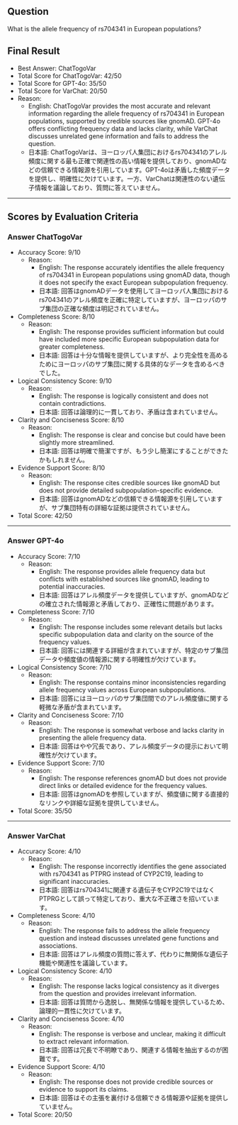 ## Question

What is the allele frequency of rs704341 in European populations?

## Final Result

- Best Answer: ChatTogoVar
- Total Score for ChatTogoVar: 42/50
- Total Score for GPT-4o: 35/50
- Total Score for VarChat: 20/50
- Reason:
  - English: ChatTogoVar provides the most accurate and relevant information regarding the allele frequency of rs704341 in European populations, supported by credible sources like gnomAD. GPT-4o offers conflicting frequency data and lacks clarity, while VarChat discusses unrelated gene information and fails to address the question.
  - 日本語: ChatTogoVarは、ヨーロッパ人集団におけるrs704341のアレル頻度に関する最も正確で関連性の高い情報を提供しており、gnomADなどの信頼できる情報源を引用しています。GPT-4oは矛盾した頻度データを提供し、明確性に欠けています。一方、VarChatは関連性のない遺伝子情報を議論しており、質問に答えていません。

---

## Scores by Evaluation Criteria

### Answer ChatTogoVar
- Accuracy Score: 9/10
  - Reason: 
    - English: The response accurately identifies the allele frequency of rs704341 in European populations using gnomAD data, though it does not specify the exact European subpopulation frequency.
    - 日本語: 回答はgnomADデータを使用してヨーロッパ人集団におけるrs704341のアレル頻度を正確に特定していますが、ヨーロッパのサブ集団の正確な頻度は明記されていません。
- Completeness Score: 8/10
  - Reason: 
    - English: The response provides sufficient information but could have included more specific European subpopulation data for greater completeness.
    - 日本語: 回答は十分な情報を提供していますが、より完全性を高めるためにヨーロッパのサブ集団に関する具体的なデータを含めるべきでした。
- Logical Consistency Score: 9/10
  - Reason: 
    - English: The response is logically consistent and does not contain contradictions.
    - 日本語: 回答は論理的に一貫しており、矛盾は含まれていません。
- Clarity and Conciseness Score: 8/10
  - Reason: 
    - English: The response is clear and concise but could have been slightly more streamlined.
    - 日本語: 回答は明確で簡潔ですが、もう少し簡潔にすることができたかもしれません。
- Evidence Support Score: 8/10
  - Reason: 
    - English: The response cites credible sources like gnomAD but does not provide detailed subpopulation-specific evidence.
    - 日本語: 回答はgnomADなどの信頼できる情報源を引用していますが、サブ集団特有の詳細な証拠は提供されていません。
- Total Score: 42/50

---

### Answer GPT-4o
- Accuracy Score: 7/10
  - Reason: 
    - English: The response provides allele frequency data but conflicts with established sources like gnomAD, leading to potential inaccuracies.
    - 日本語: 回答はアレル頻度データを提供していますが、gnomADなどの確立された情報源と矛盾しており、正確性に問題があります。
- Completeness Score: 7/10
  - Reason: 
    - English: The response includes some relevant details but lacks specific subpopulation data and clarity on the source of the frequency values.
    - 日本語: 回答には関連する詳細が含まれていますが、特定のサブ集団データや頻度値の情報源に関する明確性が欠けています。
- Logical Consistency Score: 7/10
  - Reason: 
    - English: The response contains minor inconsistencies regarding allele frequency values across European subpopulations.
    - 日本語: 回答にはヨーロッパのサブ集団間でのアレル頻度値に関する軽微な矛盾が含まれています。
- Clarity and Conciseness Score: 7/10
  - Reason: 
    - English: The response is somewhat verbose and lacks clarity in presenting the allele frequency data.
    - 日本語: 回答はやや冗長であり、アレル頻度データの提示において明確性が欠けています。
- Evidence Support Score: 7/10
  - Reason: 
    - English: The response references gnomAD but does not provide direct links or detailed evidence for the frequency values.
    - 日本語: 回答はgnomADを参照していますが、頻度値に関する直接的なリンクや詳細な証拠を提供していません。
- Total Score: 35/50

---

### Answer VarChat
- Accuracy Score: 4/10
  - Reason: 
    - English: The response incorrectly identifies the gene associated with rs704341 as PTPRG instead of CYP2C19, leading to significant inaccuracies.
    - 日本語: 回答はrs704341に関連する遺伝子をCYP2C19ではなくPTPRGとして誤って特定しており、重大な不正確さを招いています。
- Completeness Score: 4/10
  - Reason: 
    - English: The response fails to address the allele frequency question and instead discusses unrelated gene functions and associations.
    - 日本語: 回答はアレル頻度の質問に答えず、代わりに無関係な遺伝子機能や関連性を議論しています。
- Logical Consistency Score: 4/10
  - Reason: 
    - English: The response lacks logical consistency as it diverges from the question and provides irrelevant information.
    - 日本語: 回答は質問から逸脱し、無関係な情報を提供しているため、論理的一貫性に欠けています。
- Clarity and Conciseness Score: 4/10
  - Reason: 
    - English: The response is verbose and unclear, making it difficult to extract relevant information.
    - 日本語: 回答は冗長で不明瞭であり、関連する情報を抽出するのが困難です。
- Evidence Support Score: 4/10
  - Reason: 
    - English: The response does not provide credible sources or evidence to support its claims.
    - 日本語: 回答はその主張を裏付ける信頼できる情報源や証拠を提供していません。
- Total Score: 20/50